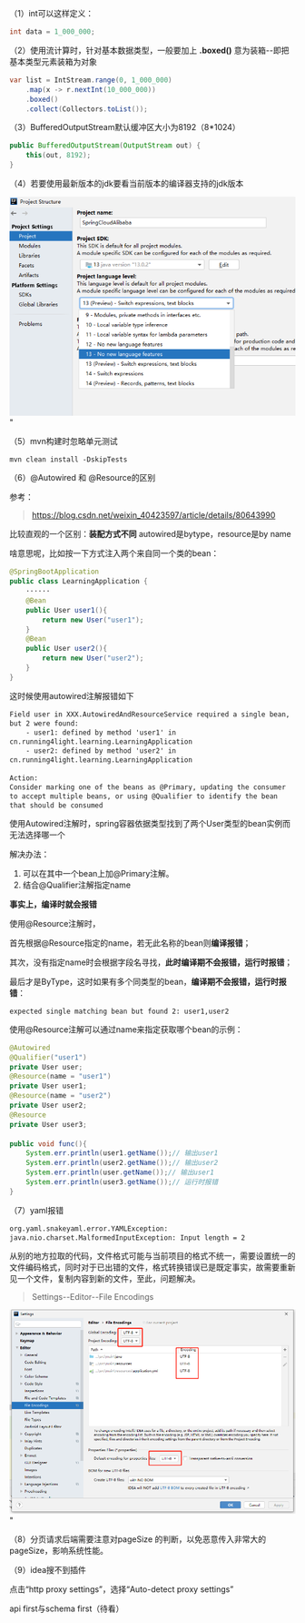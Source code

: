 （1）int可以这样定义：

```java
int data = 1_000_000;
```

（2）使用流计算时，针对基本数据类型，一般要加上 **.boxed()** 意为装箱--即把基本类型元素装箱为对象

```java
var list = IntStream.range(0, 1_000_000)
    .map(x -> r.nextInt(10_000_000))
    .boxed()
    .collect(Collectors.toList());
```

（3）BufferedOutputStream默认缓冲区大小为8192（8*1024）

```java
public BufferedOutputStream(OutputStream out) {
    this(out, 8192);
}
```

（4）若要使用最新版本的jdk要看当前版本的编译器支持的jdk版本

<img src="pictures\当前idea支持的jdk版本.png">"

（5）mvn构建时忽略单元测试

```
mvn clean install -DskipTests
```

（6）@Autowired 和 @Resource的区别

参考：

> https://blog.csdn.net/weixin_40423597/article/details/80643990

比较直观的一个区别：**装配方式不同** autowired是bytype，resource是by name

啥意思呢，比如按一下方式注入两个来自同一个类的bean：

```java
@SpringBootApplication
public class LearningApplication {
	······
    @Bean
    public User user1(){
        return new User("user1");
    }
    @Bean
    public User user2(){
        return new User("user2");
    }
}
```

这时候使用autowired注解报错如下

```
Field user in XXX.AutowiredAndResourceService required a single bean, but 2 were found:
	- user1: defined by method 'user1' in cn.running4light.learning.LearningApplication
	- user2: defined by method 'user2' in cn.running4light.learning.LearningApplication

Action:
Consider marking one of the beans as @Primary, updating the consumer to accept multiple beans, or using @Qualifier to identify the bean that should be consumed
```

使用Autowired注解时，spring容器依据类型找到了两个User类型的bean实例而无法选择哪一个

解决办法：

1. 可以在其中一个bean上加@Primary注解。
2. 结合@Qualifier注解指定name

**事实上，编译时就会报错**

使用@Resource注解时，

首先根据@Resource指定的name，若无此名称的bean则**编译报错**；

其次，没有指定name时会根据字段名寻找，**此时编译期不会报错，运行时报错**；

最后才是ByType，这时如果有多个同类型的bean，**编译期不会报错，运行时报错**：

```
expected single matching bean but found 2: user1,user2
```

使用@Resource注解可以通过name来指定获取哪个bean的示例：

```java
@Autowired
@Qualifier("user1")
private User user;
@Resource(name = "user1")
private User user1;
@Resource(name = "user2")
private User user2;
@Resource
private User user3;

public void func(){
    System.err.println(user1.getName());// 输出user1
    System.err.println(user2.getName());// 输出user2
    System.err.println(user.getName());// 输出user1
    System.err.println(user3.getName());// 运行时报错
}
```

（7）yaml报错

```
org.yaml.snakeyaml.error.YAMLException: java.nio.charset.MalformedInputException: Input length = 2
```

从别的地方拉取的代码，文件格式可能与当前项目的格式不统一，需要设置统一的文件编码格式，同时对于已出错的文件，格式转换错误已是既定事实，故需要重新见一个文件，复制内容到新的文件，至此，问题解决。

> Settings--Editor--File Encodings

<img src="pictures\项目编码格式设置.png">"



（8）分页请求后端需要注意对pageSize 的判断，以免恶意传入非常大的pageSize，影响系统性能。

（9）idea搜不到插件

点击“http proxy settings”，选择“Auto-detect proxy settings”



api first与schema first（待看）

